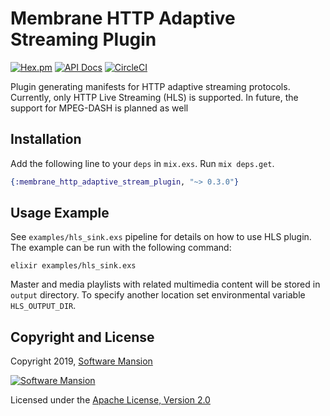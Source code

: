 # Membrane HTTP Adaptive Streaming Plugin

[![Hex.pm](https://img.shields.io/hexpm/v/membrane_http_adaptive_stream_plugin.svg)](https://hex.pm/packages/membrane_http_adaptive_stream_plugin)
[![API Docs](https://img.shields.io/badge/api-docs-yellow.svg?style=flat)](https://hexdocs.pm/membrane_http_adaptive_stream_plugin/)
[![CircleCI](https://circleci.com/gh/membraneframework/membrane_http_adaptive_stream_plugin.svg?style=svg)](https://circleci.com/gh/membraneframework/membrane_http_adaptive_stream_plugin)

Plugin generating manifests for HTTP adaptive streaming protocols.
Currently, only HTTP Live Streaming (HLS) is supported.
In future, the support for MPEG-DASH is planned as well

## Installation

Add the following line to your `deps` in `mix.exs`. Run `mix deps.get`.

```elixir
{:membrane_http_adaptive_stream_plugin, "~> 0.3.0"}
```

## Usage Example
See `examples/hls_sink.exs` pipeline for details on how to use HLS plugin. The example can be run with the following command:
```shell
elixir examples/hls_sink.exs
```
Master and media playlists with related multimedia content will be stored in `output` directory. To specify another location set environmental variable `HLS_OUTPUT_DIR`.
## Copyright and License

Copyright 2019, [Software Mansion](https://swmansion.com/?utm_source=git&utm_medium=readme&utm_campaign=membrane_http_adaptive_stream_plugin)

[![Software Mansion](https://logo.swmansion.com/logo?color=white&variant=desktop&width=200&tag=membrane-github)](https://swmansion.com/?utm_source=git&utm_medium=readme&utm_campaign=membrane_http_adaptive_stream_plugin)

Licensed under the [Apache License, Version 2.0](LICENSE)

